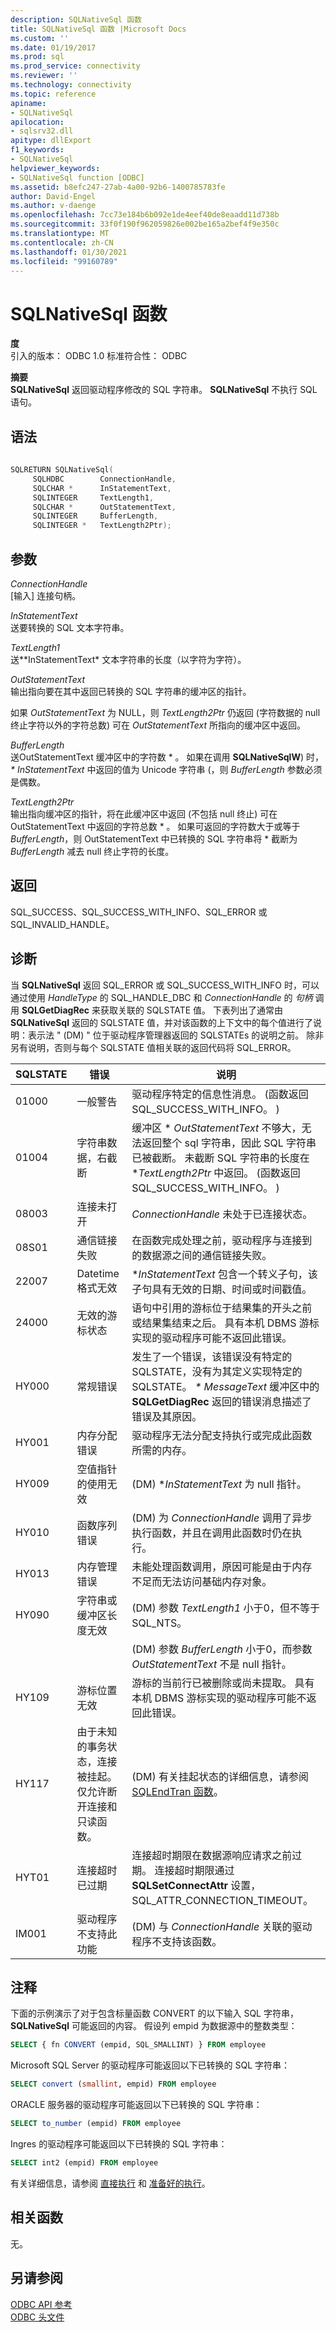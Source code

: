 ```yaml
---
description: SQLNativeSql 函数
title: SQLNativeSql 函数 |Microsoft Docs
ms.custom: ''
ms.date: 01/19/2017
ms.prod: sql
ms.prod_service: connectivity
ms.reviewer: ''
ms.technology: connectivity
ms.topic: reference
apiname:
- SQLNativeSql
apilocation:
- sqlsrv32.dll
apitype: dllExport
f1_keywords:
- SQLNativeSql
helpviewer_keywords:
- SQLNativeSql function [ODBC]
ms.assetid: b8efc247-27ab-4a00-92b6-1400785783fe
author: David-Engel
ms.author: v-daenge
ms.openlocfilehash: 7cc73e184b6b092e1de4eef40de8eaadd11d738b
ms.sourcegitcommit: 33f0f190f962059826e002be165a2bef4f9e350c
ms.translationtype: MT
ms.contentlocale: zh-CN
ms.lasthandoff: 01/30/2021
ms.locfileid: "99160789"
---
```

# <a name="sqlnativesql-function"></a>SQLNativeSql 函数
**度**  
 引入的版本： ODBC 1.0 标准符合性： ODBC  
  
 **摘要**  
 **SQLNativeSql** 返回驱动程序修改的 SQL 字符串。 **SQLNativeSql** 不执行 SQL 语句。  
  
## <a name="syntax"></a>语法  
  
```cpp  
  
SQLRETURN SQLNativeSql(  
     SQLHDBC        ConnectionHandle,  
     SQLCHAR *      InStatementText,  
     SQLINTEGER     TextLength1,  
     SQLCHAR *      OutStatementText,  
     SQLINTEGER     BufferLength,  
     SQLINTEGER *   TextLength2Ptr);  
```  
  
## <a name="arguments"></a>参数  
 *ConnectionHandle*  
 [输入] 连接句柄。  
  
 *InStatementText*  
 送要转换的 SQL 文本字符串。  
  
 *TextLength1*  
 送**InStatementText* 文本字符串的长度（以字符为字符）。  
  
 *OutStatementText*  
 输出指向要在其中返回已转换的 SQL 字符串的缓冲区的指针。  
  
 如果 *OutStatementText* 为 NULL，则 *TextLength2Ptr* 仍返回 (字符数据的 null 终止字符以外的字符总数) 可在 *OutStatementText* 所指向的缓冲区中返回。  
  
 *BufferLength*  
 送OutStatementText 缓冲区中的字符数 \*  。 如果在调用 **SQLNativeSqlW**) 时， *\* InStatementText* 中返回的值为 Unicode 字符串 (，则 *BufferLength* 参数必须是偶数。  
  
 *TextLength2Ptr*  
 输出指向缓冲区的指针，将在此缓冲区中返回 (不包括 null 终止) 可在 OutStatementText 中返回的字符总数 \* 。 如果可返回的字符数大于或等于 *BufferLength*，则 OutStatementText 中已转换的 SQL 字符串将 \* 截断为 *BufferLength* 减去 null 终止字符的长度。  
  
## <a name="returns"></a>返回  
 SQL_SUCCESS、SQL_SUCCESS_WITH_INFO、SQL_ERROR 或 SQL_INVALID_HANDLE。  
  
## <a name="diagnostics"></a>诊断  
 当 **SQLNativeSql** 返回 SQL_ERROR 或 SQL_SUCCESS_WITH_INFO 时，可以通过使用 *HandleType* 的 SQL_HANDLE_DBC 和 *ConnectionHandle* 的 *句柄* 调用 **SQLGetDiagRec** 来获取关联的 SQLSTATE 值。 下表列出了通常由 **SQLNativeSql** 返回的 SQLSTATE 值，并对该函数的上下文中的每个值进行了说明：表示法 " (DM) " 位于驱动程序管理器返回的 SQLSTATEs 的说明之前。 除非另有说明，否则与每个 SQLSTATE 值相关联的返回代码将 SQL_ERROR。  
  
|SQLSTATE|错误|说明|  
|--------------|-----------|-----------------|  
|01000|一般警告|驱动程序特定的信息性消息。  (函数返回 SQL_SUCCESS_WITH_INFO。 ) |  
|01004|字符串数据，右截断|缓冲区 \* *OutStatementText* 不够大，无法返回整个 sql 字符串，因此 SQL 字符串已被截断。 未截断 SQL 字符串的长度在 **TextLength2Ptr* 中返回。  (函数返回 SQL_SUCCESS_WITH_INFO。 ) |  
|08003|连接未打开|*ConnectionHandle* 未处于已连接状态。|  
|08S01|通信链接失败|在函数完成处理之前，驱动程序与连接到的数据源之间的通信链接失败。|  
|22007|Datetime 格式无效|**InStatementText* 包含一个转义子句，该子句具有无效的日期、时间或时间戳值。|  
|24000|无效的游标状态|语句中引用的游标位于结果集的开头之前或结果集结束之后。 具有本机 DBMS 游标实现的驱动程序可能不返回此错误。|  
|HY000|常规错误|发生了一个错误，该错误没有特定的 SQLSTATE，没有为其定义实现特定的 SQLSTATE。 *\* MessageText* 缓冲区中的 **SQLGetDiagRec** 返回的错误消息描述了错误及其原因。|  
|HY001|内存分配错误|驱动程序无法分配支持执行或完成此函数所需的内存。|  
|HY009|空值指针的使用无效| (DM) **InStatementText* 为 null 指针。|  
|HY010|函数序列错误| (DM) 为 *ConnectionHandle* 调用了异步执行函数，并且在调用此函数时仍在执行。|  
|HY013|内存管理错误|未能处理函数调用，原因可能是由于内存不足而无法访问基础内存对象。|  
|HY090|字符串或缓冲区长度无效| (DM) 参数 *TextLength1* 小于0，但不等于 SQL_NTS。|  
||| (DM) 参数 *BufferLength* 小于0，而参数 *OutStatementText* 不是 null 指针。|  
|HY109|游标位置无效|游标的当前行已被删除或尚未提取。 具有本机 DBMS 游标实现的驱动程序可能不返回此错误。|  
|HY117|由于未知的事务状态，连接被挂起。 仅允许断开连接和只读函数。| (DM) 有关挂起状态的详细信息，请参阅 [SQLEndTran 函数](../../../odbc/reference/syntax/sqlendtran-function.md)。|  
|HYT01|连接超时已过期|连接超时期限在数据源响应请求之前过期。 连接超时期限通过 **SQLSetConnectAttr** 设置，SQL_ATTR_CONNECTION_TIMEOUT。|  
|IM001|驱动程序不支持此功能| (DM) 与 *ConnectionHandle* 关联的驱动程序不支持该函数。|  
  
## <a name="comments"></a>注释  
 下面的示例演示了对于包含标量函数 CONVERT 的以下输入 SQL 字符串， **SQLNativeSql** 可能返回的内容。 假设列 empid 为数据源中的整数类型：  
  
```sql  
SELECT { fn CONVERT (empid, SQL_SMALLINT) } FROM employee  
```  
  
 Microsoft SQL Server 的驱动程序可能返回以下已转换的 SQL 字符串：  
  
```sql  
SELECT convert (smallint, empid) FROM employee  
```  
  
 ORACLE 服务器的驱动程序可能返回以下已转换的 SQL 字符串：  
  
```sql  
SELECT to_number (empid) FROM employee  
```  
  
 Ingres 的驱动程序可能返回以下已转换的 SQL 字符串：  
  
```sql  
SELECT int2 (empid) FROM employee  
```  
  
 有关详细信息，请参阅 [直接执行](../../../odbc/reference/develop-app/direct-execution-odbc.md) 和 [准备好的执行](../../../odbc/reference/develop-app/prepared-execution-odbc.md)。  
  
## <a name="related-functions"></a>相关函数  
 无。  
  
## <a name="see-also"></a>另请参阅  
 [ODBC API 参考](../../../odbc/reference/syntax/odbc-api-reference.md)   
 [ODBC 头文件](../../../odbc/reference/install/odbc-header-files.md)
